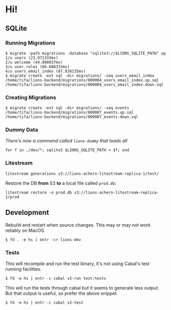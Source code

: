 # Hi!

## SQLite

### Running Migrations

```shell
$ migrate -path migrations -database "sqlite3://$LIONS_SQLITE_PATH" up
1/u users (23.971333ms)
2/u welcome (44.808037ms)
3/u user_roles (66.688333ms)
4/u users_email_index (87.838135ms)
$ migrate create -ext sql -dir migrations/ -seq users_email_index
/home/tifa/lions-backend/migrations/000004_users_email_index.up.sql
/home/tifa/lions-backend/migrations/000004_users_email_index.down.sql
```

### Creating Migrations

```
$ migrate create -ext sql -dir migrations/ -seq events
/home/tifa/lions-backend/migrations/000007_events.up.sql
/home/tifa/lions-backend/migrations/000007_events.down.sql
```

### Dummy Data

*There's now a command called `lions-dummy` that loads all*

```shell
for f in ./dev/*; sqlite3 $LIONS_SQLITE_PATH < $f; end
```

### Litestream

```shell
litestream generations s3://lions-achern-litestream-replica-1/test/
```

Restore the DB **from** S3 **to** a local file called `prod.db`:

```shell
litestream restore -o prod.db s3://lions-achern-litestream-replica-1/prod
```

## Development

Rebuild and restart when source changes. This may or may not work reliably on MacOS.

```shell
$ fd . -e hs | entr -cr lions-dev
```

### Tests

This will recompile and run the test binary, it's not using Cabal's test running facilities.

```shell
$ fd -e hs | entr -c cabal v2-run test:tests
```

This will run the tests through cabal but it seems to generate less output. But
that output is useful, so prefer the above snippet.

```shell
$ fd -e hs | entr -c cabal v2-test
```
